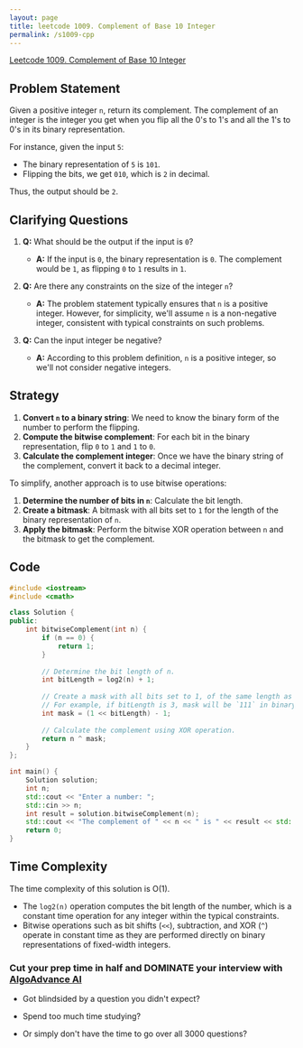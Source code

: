 ```yaml
---
layout: page
title: leetcode 1009. Complement of Base 10 Integer
permalink: /s1009-cpp
---
```

[Leetcode 1009. Complement of Base 10 Integer](https://algoadvance.github.io/algoadvance/l1009)
## Problem Statement
Given a positive integer `n`, return its complement. The complement of an integer is the integer you get when you flip all the 0's to 1's and all the 1's to 0's in its binary representation.

For instance, given the input `5`:
- The binary representation of `5` is `101`.
- Flipping the bits, we get `010`, which is `2` in decimal.

Thus, the output should be `2`.

## Clarifying Questions
1. **Q:** What should be the output if the input is `0`?
   - **A:** If the input is `0`, the binary representation is `0`. The complement would be `1`, as flipping `0` to `1` results in `1`.
   
2. **Q:** Are there any constraints on the size of the integer `n`?
   - **A:** The problem statement typically ensures that `n` is a positive integer. However, for simplicity, we'll assume `n` is a non-negative integer, consistent with typical constraints on such problems.
   
3. **Q:** Can the input integer be negative?
   - **A:** According to this problem definition, `n` is a positive integer, so we'll not consider negative integers.

## Strategy
1. **Convert `n` to a binary string**: We need to know the binary form of the number to perform the flipping.
2. **Compute the bitwise complement**: For each bit in the binary representation, flip `0` to `1` and `1` to `0`.
3. **Calculate the complement integer**: Once we have the binary string of the complement, convert it back to a decimal integer.

To simplify, another approach is to use bitwise operations:
1. **Determine the number of bits in `n`**: Calculate the bit length.
2. **Create a bitmask**: A bitmask with all bits set to `1` for the length of the binary representation of `n`.
3. **Apply the bitmask**: Perform the bitwise XOR operation between `n` and the bitmask to get the complement.

## Code

```cpp
#include <iostream>
#include <cmath>

class Solution {
public:
    int bitwiseComplement(int n) {
        if (n == 0) {
            return 1;
        }
        
        // Determine the bit length of n.
        int bitLength = log2(n) + 1;
        
        // Create a mask with all bits set to 1, of the same length as n's binary representation.
        // For example, if bitLength is 3, mask will be `111` in binary which is `7` in decimal.
        int mask = (1 << bitLength) - 1;
        
        // Calculate the complement using XOR operation.
        return n ^ mask;
    }
};

int main() {
    Solution solution;
    int n;
    std::cout << "Enter a number: ";
    std::cin >> n;
    int result = solution.bitwiseComplement(n);
    std::cout << "The complement of " << n << " is " << result << std::endl;
    return 0;
}
```

## Time Complexity
The time complexity of this solution is O(1). 
- The `log2(n)` operation computes the bit length of the number, which is a constant time operation for any integer within the typical constraints.
- Bitwise operations such as bit shifts (`<<`), subtraction, and XOR (`^`) operate in constant time as they are performed directly on binary representations of fixed-width integers.


### Cut your prep time in half and DOMINATE your interview with [AlgoAdvance AI](https://algoAdvance.com)

- Got blindsided by a question you didn't expect?

- Spend too much time studying?

- Or simply don't have the time to go over all 3000 questions?

